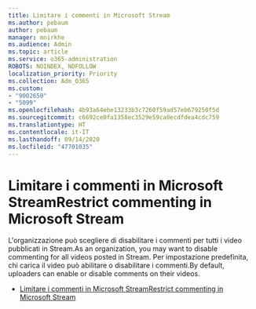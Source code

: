 ```yaml
---
title: Limitare i commenti in Microsoft Stream
ms.author: pebaum
author: pebaum
manager: mnirkhe
ms.audience: Admin
ms.topic: article
ms.service: o365-administration
ROBOTS: NOINDEX, NOFOLLOW
localization_priority: Priority
ms.collection: Adm_O365
ms.custom:
- "9002650"
- "5099"
ms.openlocfilehash: 4b93a64ebe13233b3c7260f59ad57eb679250f5d
ms.sourcegitcommit: c6692ce0fa1358ec3529e59ca0ecdfdea4cdc759
ms.translationtype: HT
ms.contentlocale: it-IT
ms.lasthandoff: 09/14/2020
ms.locfileid: "47701035"
---
```

# <a name="restrict-commenting-in-microsoft-stream"></a><span data-ttu-id="fe669-102">Limitare i commenti in Microsoft Stream</span><span class="sxs-lookup"><span data-stu-id="fe669-102">Restrict commenting in Microsoft Stream</span></span>

<span data-ttu-id="fe669-103">L'organizzazione può scegliere di disabilitare i commenti per tutti i video pubblicati in Stream.</span><span class="sxs-lookup"><span data-stu-id="fe669-103">As an organization, you may want to disable commenting for all videos posted in Stream.</span></span> <span data-ttu-id="fe669-104">Per impostazione predefinita, chi carica il video può abilitare o disabilitare i commenti.</span><span class="sxs-lookup"><span data-stu-id="fe669-104">By default, uploaders can enable or disable comments on their videos.</span></span>

- [<span data-ttu-id="fe669-105">Limitare i commenti in Microsoft Stream</span><span class="sxs-lookup"><span data-stu-id="fe669-105">Restrict commenting in Microsoft Stream</span></span>](https://docs.microsoft.com/stream/portal-disable-comments)
